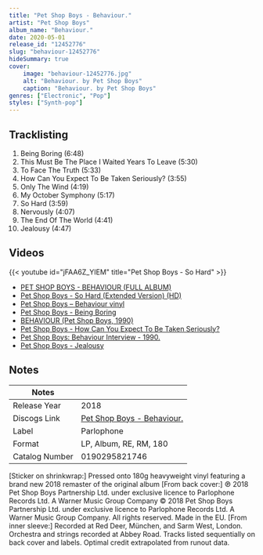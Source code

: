 ```yaml
---
title: "Pet Shop Boys - Behaviour."
artist: "Pet Shop Boys"
album_name: "Behaviour."
date: 2020-05-01
release_id: "12452776"
slug: "behaviour-12452776"
hideSummary: true
cover:
    image: "behaviour-12452776.jpg"
    alt: "Behaviour. by Pet Shop Boys"
    caption: "Behaviour. by Pet Shop Boys"
genres: ["Electronic", "Pop"]
styles: ["Synth-pop"]
---
```


## Tracklisting
1. Being Boring (6:48)
2. This Must Be The Place I Waited Years To Leave (5:30)
3. To Face The Truth (5:33)
4. How Can You Expect To Be Taken Seriously? (3:55)
5. Only The Wind (4:19)
6. My October Symphony (5:17)
7. So Hard (3:59)
8. Nervously (4:07)
9. The End Of The World (4:41)
10. Jealousy (4:47)

## Videos
{{< youtube id="jFAA6Z_YIEM" title="Pet Shop Boys - So Hard" >}}
- [PET SHOP BOYS  - BEHAVIOUR (FULL ALBUM)](https://www.youtube.com/watch?v=iQAiRNeZMYg)
- [Pet Shop Boys - So Hard (Extended Version) (HD)](https://www.youtube.com/watch?v=DJh1tQMwIRI)
- [Pet Shop Boys – Behaviour vinyl](https://www.youtube.com/watch?v=V3CdCAVf9GI)
- [Pet Shop Boys - Being Boring](https://www.youtube.com/watch?v=DnvFOaBoieE)
- [BEHAVIOUR (Pet Shop Boys, 1990)](https://www.youtube.com/watch?v=PjsNE4IRpbM)
- [Pet Shop Boys - How Can You Expect To Be Taken Seriously?](https://www.youtube.com/watch?v=1hk2x_0pEhI)
- [Pet Shop Boys: Behaviour Interview - 1990.](https://www.youtube.com/watch?v=F6tMI5qTYzM)
- [Pet Shop Boys - Jealousy](https://www.youtube.com/watch?v=chq885RKXAI)


## Notes

| Notes          |             |
| ---------------| ----------- |
| Release Year   | 2018 |
| Discogs Link   | [Pet Shop Boys - Behaviour.](https://www.discogs.com/release/12452776-Pet-Shop-Boys-Behaviour) |
| Label          | Parlophone |
| Format         | LP, Album, RE, RM, 180 |
| Catalog Number | 0190295821746 |

[Sticker on shrinkwrap:] Pressed onto 180g heavyweight vinyl featuring a brand new 2018 remaster of the original album  [From back cover:] ℗ 2018 Pet Shop Boys Partnership Ltd. under exclusive licence to Parlophone Records Ltd. A Warner Music Group Company © 2018 Pet Shop Boys Partnership Ltd. under exclusive licence to Parlophone Records Ltd. A Warner Music Group Company. All rights reserved. Made in the EU.  [From inner sleeve:] Recorded at Red Deer, München, and Sarm West, London. Orchestra and strings recorded at Abbey Road.  Tracks listed sequentially on back cover and labels. Optimal credit extrapolated from runout data.

